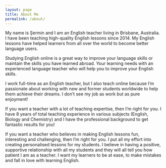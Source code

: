 ```yaml
---
layout: page
title: About Me
permalink: /about/
---
```


My name is Şermin and I am an English teacher living in Brisbane, Australia. I have been teaching high-quality English lessons since 2014. My English lessons have helped learners from all over the world to become better language users.


Studying English online is a great way to improve your language skills or maintain the skills you have learned abroad. Your learning needs with an experienced language teacher who will help you to improve your English skills.

I work full-time as an English teacher, but I also teach online because I’m passionate about working with new and former students worldwide to help them achieve their dreams.  I don’t see my job as work but as pure enjoyment!


If you want a teacher with a lot of teaching expertise, then I’m right for you. I have 8 years of total teaching experience in various subjects (English, Biology and Chemistry) and I have the professional background to get fantastic results for you!


If you want a teacher who believes in making English lessons fun, interesting and challenging, then I’m right for you. I put all my effort into creating personalised lessons for my students. I believe in having a positive, supportive relationship with all my students and they will all tell you how patient I am as a teacher. I want my learners to be at ease, to make mistakes and fall in love with learning English.
